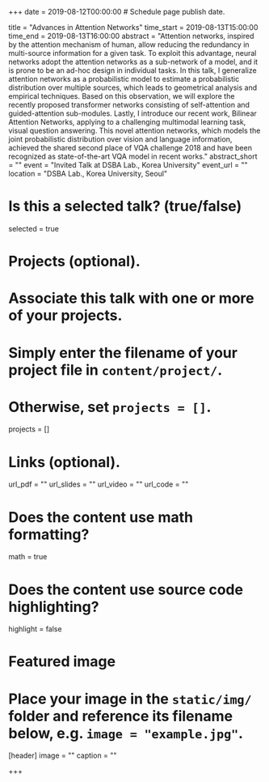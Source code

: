 +++
date = 2019-08-12T00:00:00  # Schedule page publish date.

title = "Advances in Attention Networks"
time_start = 2019-08-13T15:00:00
time_end = 2019-08-13T16:00:00
abstract = "Attention networks, inspired by the attention mechanism of human, allow reducing the redundancy in multi-source information for a given task. To exploit this advantage, neural networks adopt the attention networks as a sub-network of a model, and it is prone to be an ad-hoc design in individual tasks. In this talk, I generalize attention networks as a probabilistic model to estimate a probabilistic distribution over multiple sources, which leads to geometrical analysis and empirical techniques. Based on this observation, we will explore the recently proposed transformer networks consisting of self-attention and guided-attention sub-modules. Lastly, I introduce our recent work, Bilinear Attention Networks, applying to a challenging multimodal learning task, visual question answering. This novel attention networks, which models the joint probabilistic distribution over vision and language information, achieved the shared second place of VQA challenge 2018 and have been recognized as state-of-the-art VQA model in recent works."
abstract_short = ""
event = "Invited Talk at DSBA Lab., Korea University"
event_url = ""
location = "DSBA Lab., Korea University, Seoul"

# Is this a selected talk? (true/false)
selected = true

# Projects (optional).
#   Associate this talk with one or more of your projects.
#   Simply enter the filename of your project file in `content/project/`.
#   Otherwise, set `projects = []`.
projects = []

# Links (optional).
url_pdf = ""
url_slides = ""
url_video = ""
url_code = ""

# Does the content use math formatting?
math = true

# Does the content use source code highlighting?
highlight = false

# Featured image
# Place your image in the `static/img/` folder and reference its filename below, e.g. `image = "example.jpg"`.
[header]
image = ""
caption = ""

+++
